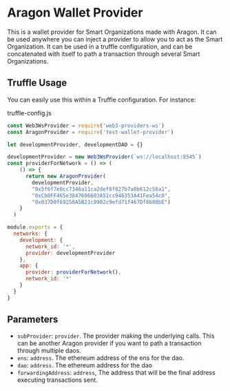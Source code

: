# Aragon Wallet Provider

This is a wallet provider for Smart Organizations made with Aragon. It can be used anywhere you can inject a provider to allow you to act as the Smart Organization. It can be used in a truffle configuration, and can be concatenated with itself to path a transaction through several Smart Organizations.


## Truffle Usage

You can easily use this within a Truffle configuration. For instance:

truffle-config.js
```javascript
const Web3WsProvider = require('web3-providers-ws')
const AragonProvider = require('test-wallet-provider')

let developmentProvider, developmentDAO = {}

developmentProvider = new Web3WsProvider(`ws://localhost:8545`)
const providerForNetwork = () => (
    () => {
      return new AragonProvider(
        developmentProvider,
        "0x5f6f7e8cc7346a11ca2def8f827b7a0b612c56a1",
        "0xCb0FF465e3847606603A51cc946353A41Fea54c0",
        "0x037D0f69250A5B21c8902c9efd71f467Df8680bE")
    }
  )

module.exports = {
  networks: {
    development: {
      network_id: '*',
      provider: developmentProvider
    },
    app: {
      provider: providerForNetwork(),
      network_id: '*'
    }
  }
}

```

## Parameters

- `subProvider`: `provider`. The provider making the underlying calls. This can be another Aragon provider if you want to path a transaction through multiple daos.
- `ens`: `address`. The ethereum address of the ens for the dao.
- `dao`: `address`. The ethereum address for the dao
- `forwardingAddress`: `address`, The address that will be the final address executing transactions sent.
